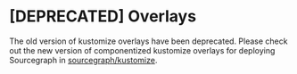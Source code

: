 # [DEPRECATED] Overlays

The old version of kustomize overlays have been deprecated. Please check out the new version of componentized kustomize overlays for deploying Sourcegraph in [sourcegraph/kustomize](https://github.com/sourcegraph/kustomize).
